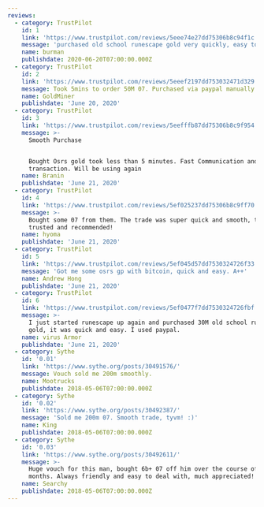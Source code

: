 ```yaml
---
reviews:
  - category: TrustPilot
    id: 1
    link: 'https://www.trustpilot.com/reviews/5eee74e27dd75306b8c94f1c'
    message: 'purchased old school runescape gold very quickly, easy to deal with'
    name: burman
    publishdate: 2020-06-20T07:00:00.000Z
  - category: TrustPilot
    id: 2
    link: 'https://www.trustpilot.com/reviews/5eeef2197dd753032471d329'
    message: Took 5mins to order 50M 07. Purchased via paypal manually.
    name: GoldMiner
    publishdate: 'June 20, 2020'
  - category: TrustPilot
    id: 3
    link: 'https://www.trustpilot.com/reviews/5eefffb87dd75306b8c9f954'
    message: >-
      Smooth Purchase


      Bought Osrs gold took less than 5 minutes. Fast Communication and smooth
      transaction. Will be using again
    name: Branin
    publishdate: 'June 21, 2020'
  - category: TrustPilot
    id: 4
    link: 'https://www.trustpilot.com/reviews/5ef025237dd75306b8c9ff70'
    message: >-
      Bought some 07 from them. The trade was super quick and smooth, totally
      trusted and recommended!
    name: hyoma
    publishdate: 'June 21, 2020'
  - category: TrustPilot
    id: 5
    link: 'https://www.trustpilot.com/reviews/5ef045d57dd7530324726f33'
    message: 'Got me some osrs gp with bitcoin, quick and easy. A++'
    name: Andrew Hong
    publishdate: 'June 21, 2020'
  - category: TrustPilot
    id: 6
    link: 'https://www.trustpilot.com/reviews/5ef0477f7dd7530324726fbf'
    message: >-
      I just started runescape up again and purchased 30M old school runescape
      gold, it was quick and easy. I used paypal.
    name: virus Armor
    publishdate: 'June 21, 2020'
  - category: Sythe
    id: '0.01'
    link: 'https://www.sythe.org/posts/30491576/'
    message: Vouch sold me 200m smoothly.
    name: Mootrucks
    publishdate: 2018-05-06T07:00:00.000Z
  - category: Sythe
    id: '0.02'
    link: 'https://www.sythe.org/posts/30492387/'
    message: 'Sold me 200m 07. Smooth trade, tyvm! :)'
    name: King
    publishdate: 2018-05-06T07:00:00.000Z
  - category: Sythe
    id: '0.03'
    link: 'https://www.sythe.org/posts/30492611/'
    message: >-
      Huge vouch for this man, bought 6b+ 07 off him over the course of a few
      months. Always friendly and easy to deal with, much appreciated!
    name: Searchy
    publishdate: 2018-05-06T07:00:00.000Z
---
```


